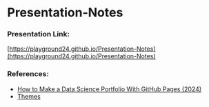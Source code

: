 # Presentation-Notes

### Presentation Link:
[https://playground24.github.io/Presentation-Notes](https://playground24.github.io/Presentation-Notes)

### References:
- [How to Make a Data Science Portfolio With GitHub Pages (2024)](https://www.youtube.com/watch?v=D9CLhQdLp8w)
- [Themes](https://www.youtube.com/watch?v=Fu6IdhpuLkk)
